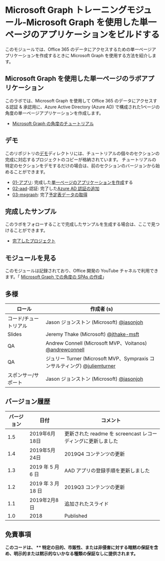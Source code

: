 # <a name="microsoft-graph-training-module---build-angular-single-page-apps-with-microsoft-graph"></a>Microsoft Graph トレーニングモジュール-Microsoft Graph を使用した単一ページのアプリケーションをビルドする

このモジュールでは、Office 365 のデータにアクセスするための単一ページアプリケーションを作成するときに Microsoft Graph を使用する方法を紹介します。

## <a name="lab---angular-single-page-apps-with-the-microsoft-graph"></a>Microsoft Graph を使用した単一ページのラボアプリケーション

このラボでは、Microsoft Graph を使用して Office 365 のデータにアクセスする認証 & 承認用に、Azure Active Directory (Azure AD) で構成された1ページの角度の単一ページアプリケーションを作成します。

- [Microsoft Graph の角度のチュートリアル](https://docs.microsoft.com/graph/tutorials/angular)

## <a name="demos"></a>デモ

このリポジトリの[デモ](demos)ディレクトリには、チュートリアルの個々のセクションの完成に対応するプロジェクトのコピーが格納されています。 チュートリアルの特定のセクションをデモするだけの場合は、前のセクションのバージョンから始めることができます。

- [01-アプリ](demos/01-create-app): 完成した[単一ページのアプリケーションを作成](https://docs.microsoft.com/graph/tutorials/angular?tutorial-step=1)する
- [02-aad](demos/02-add-aad-auth)-認証: 完了した[Azure AD 認証の追加](https://docs.microsoft.com/graph/tutorials/angular?tutorial-step=3)
- [03-msgraph](demos/03-add-msgraph): 完了[予定表データの取得](https://docs.microsoft.com/graph/tutorials/angular?tutorial-step=4)

## <a name="completed-sample"></a>完成したサンプル

このラボをフォローすることで完成したサンプルを生成する場合は、ここで見つけることができます。

- [完了したプロジェクト](demos/03-add-msgraph)

## <a name="watch-the-module"></a>モジュールを見る

このモジュールは記録されており、Office 開発の YouTube チャネルで利用できます。「 [Microsoft Graph での角度の SPAs の作成](https://youtu.be/KUPRTTOUzz8)」

## <a name="contributors"></a>多様

|       ロール       |                                           作成者 (s)                                           |
| ----------------- | --------------------------------------------------------------------------------------------- |
| コード/チュートリアル   | Jason ジョンストン (Microsoft) [@jasonjoh](//github.com/jasonjoh)                                 |
| Slides            | Jeremy Thake (Microsoft) [@jthake-msft](//github.com/jthake-msft)                             |
| QA                | Andrew Connell (Microsoft MVP、Voitanos) [@andrewconnell](//github.com/andrewconnell)         |
| QA                | ジュリー Turner (Microsoft MVP、Sympraxis コンサルティング) [@juliemturner](//github.com/juliemturner) |
| スポンサー/サポート | Jason ジョンストン (Microsoft) [@jasonjoh](//github.com/jasonjoh)                                 |

## <a name="version-history"></a>バージョン履歴

| バージョン |       日付       |                     コメント                     |
| ------- | ---------------- | ------------------------------------------------ |
| 1.5     | 2019年6月18日    | 更新された readme を screencast レコーディングに更新しました |
| 1.4     | 2019年5月24日     | 2019Q4 コンテンツの更新                           |
| 1.3     | 2019 年 5 月 6 日      | AAD アプリの登録手順を更新しました               |
| 1.2     | 2019 年 3 月 18 日   | 2019Q3 コンテンツの更新                           |
| 1.1     | 2019年2月8日 | 追加されたスライド                                     |
| 1.0     | 2018             | Published                                        |

## <a name="disclaimer"></a>免責事項

**このコードは、 ** 特定の目的、市販性、または非侵害に対する暗黙の保証を含め、明示的または黙示的ないかなる種類の保証なしに提供されます。**
